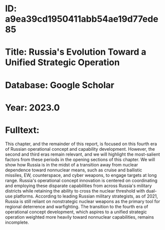 # ID: a9ea39cd1950411abb54ae19d77ede85
# Title: Russia's Evolution Toward a Unified Strategic Operation
# Database: Google Scholar
# Year: 2023.0
# Fulltext:
This chapter, and the remainder of this report, is focused on this fourth era of Russian operational concept and capability development.
However, the second and third eras remain relevant, and we will highlight the most-salient factors from these periods in the opening sections of this chapter.
We will show how Russia is in the midst of a transition away from nuclear dependence toward nonnuclear means, such as cruise and ballistic missiles, EW, counterspace, and cyber weapons, to engage targets at long range.
Russia's operational concept innovation is centered on coordinating and employing these disparate capabilities from across Russia's military districts while retaining the ability to cross the nuclear threshold with dual-use platforms.
According to leading Russian military strategists, as of 2021, Russia is still reliant on nonstrategic nuclear weapons as the primary tool for regional deterrence and warfighting.
The transition to the fourth era of operational concept development, which aspires to a unified strategic operation weighted more heavily toward nonnuclear capabilities, remains incomplete.